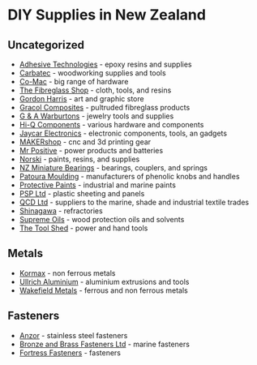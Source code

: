 # DIY Supplies in New Zealand

## Uncategorized

- [Adhesive Technologies](http://www.adhesivetechnologies.co.nz/) - epoxy resins and supplies
- [Carbatec](http://www.carbatec.co.nz/) - woodworking supplies and tools
- [Co-Mac](http://www.comac.co.nz) - big range of hardware
- [The Fibreglass Shop](https://www.fibreglassshop.co.nz/) - cloth, tools, and resins
- [Gordon Harris](http://www.gordonharris.co.nz/) - art and graphic store
- [Gracol Composites](http://www.gracolcomposites.co.nz/) - pultruded fibreglass products
- [G & A Warburtons](https://www.warburtons.co.nz/) - jewelry tools and supplies
- [Hi-Q Components](http://hiq.co.nz) - various hardware and components
- [Jaycar Electronics](https://www.jaycar.co.nz/) - electronic components, tools, an gadgets
- [MAKERshop](http://www.makershop.co.nz/) - cnc and 3d printing gear
- [Mr Positive](http://www.mrpositive.co.nz/) - power products and batteries
- [Norski](http://www.norski.co.nz/) - paints, resins, and supplies
- [NZ Miniature Bearings](http://www.nzminiaturebearings.com/) - bearings, couplers, and springs
- [Patoura Moulding](http://plasticknobs.co.nz/) - manufacturers of phenolic knobs and handles
- [Protective Paints](http://protectivepaints.co.nz/) - industrial and marine paints
- [PSP Ltd](http://www.psp.co.nz/) - plastic sheeting and panels
- [QCD Ltd](http://www.qcd.co.nz/) - suppliers to the marine, shade and industrial textile trades
- [Shinagawa](http://www.shinagawa.co.nz) - refractories
- [Supreme Oils](https://www.supremeoils.co.nz/) - wood protection oils and solvents
- [The Tool Shed](http://www.thetoolshed.co.nz/) - power and hand tools

## Metals

- [Kormax](http://www.kormax.co.nz/) - non ferrous metals
- [Ullrich Aluminium](http://www.ullrich-aluminium.co.nz/) - aluminium extrusions and tools
- [Wakefield Metals](http://www.wakefieldmetals.co.nz/) - ferrous and non ferrous metals

## Fasteners

- [Anzor](http://www.anzor.co.nz) - stainless steel fasteners
- [Bronze and Brass Fasteners Ltd](https://www.bronzeandbrassfasteners.co.nz/) - marine fasteners
- [Fortress Fasteners](http://fortress.kiwi) - fasteners

